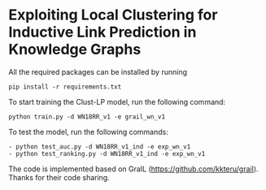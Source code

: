# Exploiting Local Clustering for Inductive Link Prediction in Knowledge Graphs

All the required packages can be installed by running
```
pip install -r requirements.txt
```

To start training the Clust-LP model, run the following command:
```
python train.py -d WN18RR_v1 -e grail_wn_v1
```

To test the model, run the following commands:
```
- python test_auc.py -d WN18RR_v1_ind -e exp_wn_v1
- python test_ranking.py -d WN18RR_v1_ind -e exp_wn_v1
```

The code is implemented based on GraIL (https://github.com/kkteru/grail). Thanks for their code sharing.
